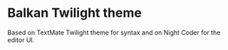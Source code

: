 # Balkan Twilight theme

Based on TextMate Twilight theme for syntax and on Night Coder for the editor UI.


